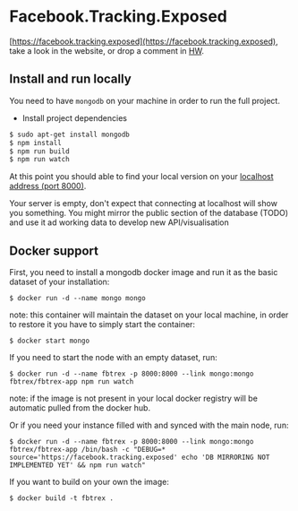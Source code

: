# Facebook.Tracking.Exposed

[https://facebook.tracking.exposed](https://facebook.tracking.exposed), take a look in the website, or drop a comment in [HW](https://news.ycombinator.com/item?id=13161725).

## Install and run locally

You need  to have `mongodb` on your machine in order to run the full project. 

- Install project dependencies

```bash
$ sudo apt-get install mongodb
$ npm install
$ npm run build
$ npm run watch
```

At this point you should able to find your local version on your [localhost address (port 8000)](http://localhost:8000).

Your server is empty, don't expect that connecting at localhost will show you something. 
You might mirror the public section of the database (TODO) and use it ad working data to develop new API/visualisation

## Docker support
First, you need to install a mongodb docker image and run it as the basic dataset of your installation:
```
$ docker run -d --name mongo mongo
```
note: this container will maintain the dataset on your local machine, in order to restore it you have to simply start the container:
```
$ docker start mongo
```

If you need to start the node with an empty dataset, run:
```
$ docker run -d --name fbtrex -p 8000:8000 --link mongo:mongo fbtrex/fbtrex-app npm run watch
```
note: if the image is not present in your local docker registry will be automatic pulled from the docker hub.

Or if you need your instance filled with and synced with the main node, run:
```
$ docker run -d --name fbtrex -p 8000:8000 --link mongo:mongo fbtrex/fbtrex-app /bin/bash -c "DEBUG=* source='https://facebook.tracking.exposed' echo 'DB MIRRORING NOT IMPLEMENTED YET' && npm run watch"
```

If you want to build on your own the image:
```
$ docker build -t fbtrex .
```


